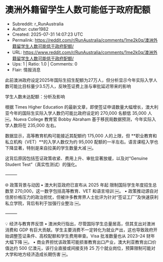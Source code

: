 # 澳洲外籍留学生人数可能低于政府配额

- Subreddit: r_RunAustralia
- Author: cuter1982
- Created: 2025-07-31 14:07:23 UTC
- Permalink: https://reddit.com/r/RunAustralia/comments/1me2k0q/澳洲外籍留学生人数可能低于政府配额/
- URL: https://www.reddit.com/r/RunAustralia/comments/1me2k0q/澳洲外籍留学生人数可能低于政府配额/
- Ups: 1 | Ratio: 1.0 | Comments: 0
- Flair: 情报消息


此前澳洲政府设定2025年国际生招生配额为27万人，但分析显示今年实际入学人数可能比目标量少3.5万人，反映签证费上涨与审批延迟带来的影响

学生人数未达配额：分析及影响

根据 Times Higher Education
的最新文章，即使签证申请数量大幅增长，澳大利亚今年的国际生实际入学人数仍可能比政府设定的
270,000 名额低 35,000 人 ￼。Nueva College 教育官 Bobby Abraham
基于移民局数据预测，今年实际入学人数将在 235,000 左右。

数据显示，高等教育机构可能接近其配额约 175,000 人的上限，但
**职业教育和私立机构（VET）**的入学人数仅为约 95,000
配额的一半左右。语言课程入学也下降显著，特别是来自拉美的学生数量大减 ￼。

这背后原因包括签证政策收紧、费用上升、审批显著放缓，以及对“Genuine
Student Test”（真实性测试）的强化。

⸻

🌐 政策背景与动因 • 澳大利亚政府已宣布从 2025 年起
限制国际学生年度招生总数至 270,000，这一数字包括高等教育、VET 和语言培训
￼。 •
政策推动源自对住房价格压力的政治担忧，但被许多教育界人士批评为针对“签证工厂”及快速获利私立学院，背后有利于加强行业整治
￼。

⸻

💡 经济与教育界反馈 •
澳洲央行指出，尽管国际学生总量居高，但其支出对澳洲消费和 GDP
有巨大贡献。学生主要消费不一定转化为就业产出，这也导致政府开始调整签证条件、高校配额和学生费用审查。Visa
批准数量也从 2023–24 财年大幅下降 ￼。 •
商业界担忧该政策可能损害教育出口产业，澳大利亚教育出口价值达约 500
亿澳元，该行业直接或间接支持 25
万个就业岗位，预算限制可能对大学和地方经济造成长期伤害 ￼。

